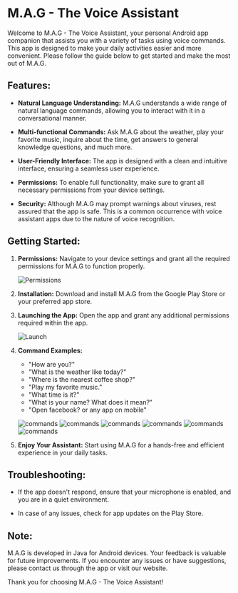 # M.A.G - The Voice Assistant

Welcome to M.A.G - The Voice Assistant, your personal Android app companion that assists you with a variety of tasks using voice commands. This app is designed to make your daily activities easier and more convenient. Please follow the guide below to get started and make the most out of M.A.G.

## Features:

- **Natural Language Understanding:** M.A.G understands a wide range of natural language commands, allowing you to interact with it in a conversational manner.

- **Multi-functional Commands:** Ask M.A.G about the weather, play your favorite music, inquire about the time, get answers to general knowledge questions, and much more.

- **User-Friendly Interface:** The app is designed with a clean and intuitive interface, ensuring a seamless user experience.

- **Permissions:** To enable full functionality, make sure to grant all necessary permissions from your device settings.

- **Security:** Although M.A.G may prompt warnings about viruses, rest assured that the app is safe. This is a common occurrence with voice assistant apps due to the nature of voice recognition.

## Getting Started:

1. **Permissions:** Navigate to your device settings and grant all the required permissions for M.A.G to function properly.

   ![Permissions](images/per.jpeg)

2. **Installation:** Download and install M.A.G from the Google Play Store or your preferred app store.

3. **Launching the App:** Open the app and grant any additional permissions required within the app.

   ![Launch](images/1.jpeg)

4. **Command Examples:**
   - "How are you?"
   - "What is the weather like today?"
   - "Where is the nearest coffee shop?"
   - "Play my favorite music."
   - "What time is it?"
   - "What is your name? What does it mean?"
   - "Open facebook? or any app on mobile"

   ![commands](images/2.jpeg)
   ![commands](images/3.jpeg)
   ![commands](images/4.jpeg)
   ![commands](images/f.jpeg)
   ![commands](images/p1.jpeg)
   ![commands](images/p2.jpeg)


5. **Enjoy Your Assistant:** Start using M.A.G for a hands-free and efficient experience in your daily tasks.

## Troubleshooting:

- If the app doesn't respond, ensure that your microphone is enabled, and you are in a quiet environment.

- In case of any issues, check for app updates on the Play Store.

## Note:

M.A.G is developed in Java for Android devices. Your feedback is valuable for future improvements. If you encounter any issues or have suggestions, please contact us through the app or visit our website.

Thank you for choosing M.A.G - The Voice Assistant!
